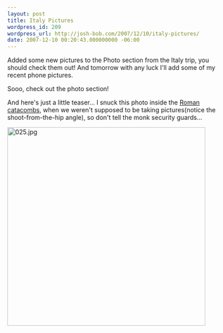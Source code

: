 ```yaml
---
layout: post
title: Italy Pictures
wordpress_id: 209
wordpress_url: http://josh-bob.com/2007/12/10/italy-pictures/
date: 2007-12-10 00:20:43.000000000 -06:00
---
```

Added some new pictures to the Photo section from the Italy trip, you should check them out! And tomorrow with any luck I'll add some of my recent phone pictures.

Sooo, check out the photo section!

And here's just a little teaser... I snuck this photo inside the <a href="http://en.wikipedia.org/wiki/Catacombs_of_Rome">Roman catacombs</a>, when we weren't supposed to be taking pictures(notice the shoot-from-the-hip angle), so don't tell the monk security guards...

<img src='http://josh-bob.com/wp-content/uploads/2007/12/025.jpg' alt='025.jpg' width="450px" />
